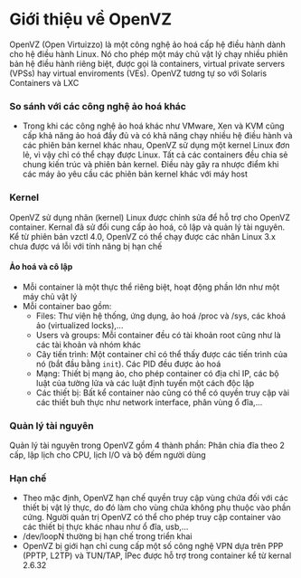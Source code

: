 # Giới thiệu về OpenVZ
OpenVZ (Open Virtuizzo) là một công nghệ ảo hoá cấp hệ điều hành dành cho hệ điều hành Linux. Nó cho phép một máy chủ vật lý chạy nhiều phiên bản hệ điều hành riêng biệt, được gọi là containers, virtual private servers (VPSs) hay virtual enviroments (VEs). OpenVZ tương tự so với Solaris Containers và LXC

### So sánh với các công nghệ ảo hoá khác
- Trong khi các công nghệ ảo hoá khác như VMware, Xen và KVM cũng cấp khả năng ảo hoá đầy đủ và có khả năng chạy nhiều hệ điều hành và các phiên bản kernel khác nhau, OpenVZ sử dụng một kernel Linux đơn lẻ, vì vậy chỉ có thể chạy được Linux. Tất cả các containers đều chia sẻ chung kiến trúc và phiên bản kernel. Điều này gây ra nhược điểm khi các máy ảo yêu cầu các phiên bản kernel khác với máy host


### Kernel
OpenVZ sử dụng nhân (kernel) Linux được chỉnh sửa để hỗ trợ cho OpenVZ container. Kernal đã sử đổi cung cấp ảo hoá, cô lập và quản lý tài nguyên. Kể từ phiên bản vzctl 4.0, OpenVZ có thể chạy được các nhân Linux 3.x chưa được vá lỗi với tính năng bị hạn chế

#### Ảo hoá và cô lập
- Mỗi container là một thực thể riêng biệt, hoạt động phần lớn như một máy chủ vật lý
- Mỗi container bao gồm:
    - Files: Thư viện hệ thống, ứng dụng, ảo hoá /proc và /sys, các khoá ảo (virtualized locks),...
    - Users và groups: Mỗi container đều có tài khoản root cũng như là các tài khoản và nhóm khác
    - Cây tiến trình: Một container chỉ có thể thấy được các tiến trình của nó (bắt đầu bằng ```init```). Các PID đều được ảo hoá
    - Mạng: Thiết bị mạng ảo, cho phép container có địa chỉ IP, các bộ luật của tường lửa và các luật định tuyến một cách độc lập
    - Các thiết bị: Bất kể container nào cũng có thể có quyền truy cập vài các thiết buh thực như network interface, phân vùng ổ đĩa,...

### Quản lý tài nguyên
Quản lý tài nguyên trong OpenVZ gồm 4 thành phần: Phân chia đĩa theo 2 cấp, lập lịch cho CPU, lịch I/O và bộ đếm người dùng

### Hạn chế
- Theo mặc định, OpenVZ hạn chế quyền truy cập vùng chứa đối với các thiết bị vật lý thực, do đó làm cho vùng chứa không phụ thuộc vào phần cứng. Người quản trị OpenVZ có thể cho phép truy cập container vào các thiết bị thực khác nhau như ổ đĩa, usb,...
- /dev/loopN thường bị hạn chế trong triển khai
- OpenVZ bị giới hạn chỉ cung cấp một số công nghệ VPN dựa trên PPP (PPTP, L2TP) và TUN/TAP, ÍPec được hỗ trợ trong container kể từ kernal 2.6.32